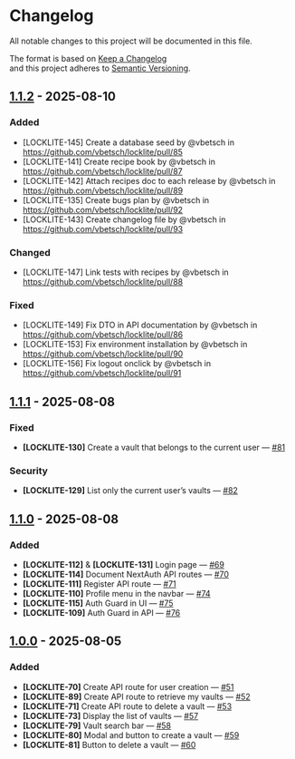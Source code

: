 # Changelog

All notable changes to this project will be documented in this file.

The format is based on [Keep a Changelog](https://keepachangelog.com/en/1.1.0/)  
and this project adheres to [Semantic Versioning](https://semver.org/spec/v2.0.0.html).

[1.1.2]: https://github.com/vbetsch/locklite/releases/tag/v1.1.2

[1.1.1]: https://github.com/vbetsch/locklite/releases/tag/v1.1.1

[1.1.0]: https://github.com/vbetsch/locklite/releases/tag/v1.1.0

[1.0.0]: https://github.com/vbetsch/locklite/releases/tag/v1.0.0

[//]: # (### Added)

[//]: # (### Changed)

[//]: # (### Fixed)

[//]: # (### Security)

## [1.1.2] - 2025-08-10

### Added

* [LOCKLITE-145] Create a database seed by @vbetsch in https://github.com/vbetsch/locklite/pull/85
* [LOCKLITE-141] Create recipe book by @vbetsch in https://github.com/vbetsch/locklite/pull/87
* [LOCKLITE-142] Attach recipes doc to each release by @vbetsch in https://github.com/vbetsch/locklite/pull/89
* [LOCKLITE-135] Create bugs plan by @vbetsch in https://github.com/vbetsch/locklite/pull/92
* [LOCKLITE-143] Create changelog file by @vbetsch in https://github.com/vbetsch/locklite/pull/93

### Changed

* [LOCKLITE-147] Link tests with recipes by @vbetsch in https://github.com/vbetsch/locklite/pull/88

### Fixed

* [LOCKLITE-149] Fix DTO in API documentation by @vbetsch in https://github.com/vbetsch/locklite/pull/86
* [LOCKLITE-153] Fix environment installation by @vbetsch in https://github.com/vbetsch/locklite/pull/90
* [LOCKLITE-156] Fix logout onclick by @vbetsch in https://github.com/vbetsch/locklite/pull/91

## [1.1.1] - 2025-08-08

### Fixed

- **[LOCKLITE-130]** Create a vault that belongs to the current
  user — [#81](https://github.com/vbetsch/locklite/pull/81)

### Security

- **[LOCKLITE-129]** List only the current user’s vaults — [#82](https://github.com/vbetsch/locklite/pull/82)

## [1.1.0] - 2025-08-08

### Added

- **[LOCKLITE-112]** & **[LOCKLITE-131]** Login page — [#69](https://github.com/vbetsch/locklite/pull/69)
- **[LOCKLITE-114]** Document NextAuth API routes — [#70](https://github.com/vbetsch/locklite/pull/70)
- **[LOCKLITE-111]** Register API route — [#71](https://github.com/vbetsch/locklite/pull/71)
- **[LOCKLITE-110]** Profile menu in the navbar — [#74](https://github.com/vbetsch/locklite/pull/74)
- **[LOCKLITE-115]** Auth Guard in UI — [#75](https://github.com/vbetsch/locklite/pull/75)
- **[LOCKLITE-109]** Auth Guard in API — [#76](https://github.com/vbetsch/locklite/pull/76)

## [1.0.0] - 2025-08-05

### Added

- **[LOCKLITE-70]** Create API route for user creation — [#51](https://github.com/vbetsch/locklite/pull/51)
- **[LOCKLITE-89]** Create API route to retrieve my vaults — [#52](https://github.com/vbetsch/locklite/pull/52)
- **[LOCKLITE-71]** Create API route to delete a vault — [#53](https://github.com/vbetsch/locklite/pull/53)
- **[LOCKLITE-73]** Display the list of vaults — [#57](https://github.com/vbetsch/locklite/pull/57)
- **[LOCKLITE-79]** Vault search bar — [#58](https://github.com/vbetsch/locklite/pull/58)
- **[LOCKLITE-80]** Modal and button to create a vault — [#59](https://github.com/vbetsch/locklite/pull/59)
- **[LOCKLITE-81]** Button to delete a vault — [#60](https://github.com/vbetsch/locklite/pull/60)
